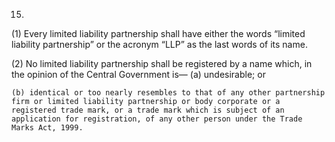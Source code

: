 15.
(1) Every limited liability partnership shall have either the words “limited liability partnership” or the acronym “LLP” as the last words of its name.

(2) No limited liability partnership shall be registered by a name which, in the opinion of the Central Government is—
    (a)	undesirable; or

    (b)	identical or too nearly resembles to that of any other partnership firm or limited liability partnership or body corporate or a registered trade mark, or a trade mark which is subject of an application for registration, of any other person under the Trade Marks Act, 1999.
